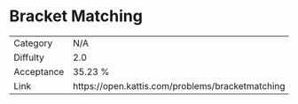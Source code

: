 # Bracket Matching

<table>
    <tr>
        <td>Category</td>
        <td>N/A</td>
    </tr>
    <tr>
        <td>Diffulty</td>
        <td>2.0</td>
    </tr>
    <tr>
        <td>Acceptance</td>
        <td>35.23 %</td>
    </tr>
    <tr>
        <td>Link</td>
        <td>https://open.kattis.com/problems/bracketmatching</td>
    </tr>
</table>